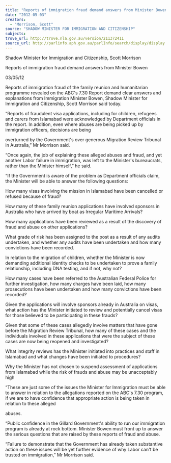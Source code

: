 ```yaml
---
title: "Reports of immigration fraud demand answers from Minister Bowen"
date: "2012-05-03"
creators:
  - "Morrison, Scott"
source: "SHADOW MINISTER FOR IMMIGRATION AND CITIZENSHIP"
subjects:
trove_url: http://trove.nla.gov.au/version/211372411
source_url: http://parlinfo.aph.gov.au/parlInfo/search/display/display.w3p;query=Id%3A%22media/pressrel/1610083%22
---
```


 Shadow Minister for Immigration and Citizenship, Scott Morrison 

 Reports of immigration fraud demand answers from Minister Bowen  

 03/05/12  

 Reports of immigration fraud of the family reunion and humanitarian programme  revealed on the ABC's 7.30 Report demand clear answers and explanations from  Immigration Minister Bowen, Shadow Minister for Immigration and Citizenship, Scott  Morrison said today. 

 “Reports of fraudulent visa applications, including for children, refugees and carers  from Islamabad were acknowledged by Department officials in the report. In addition,  even where abuses are being picked up by immigration officers, decisions are being 

 overturned by the Government's over generous Migration Review Tribunal in  Australia,” Mr Morrison said. 

 “Once again, the job of explaining these alleged abuses and fraud, and yet another  Labor failure in immigration, was left to the Minister's bureaucrats, rather than the  Minister himself,” he said. 

 “If the Government is aware of the problem as Department officials claim, the  Minister will be able to answer the following questions: 

 How many visas involving the mission in Islamabad have been cancelled or refused  because of fraud? 

 How many of these family reunion applications have involved sponsors in Australia  who have arrived by boat as Irregular Maritime Arrivals? 

 How many applications have been reviewed as a result of the discovery of fraud and  abuse on other applications? 

 What grade of risk has been assigned to the post as a result of any audits  undertaken, and whether any audits have been undertaken and how many  convictions have been recorded. 

 In relation to the migration of children, whether the Minister is now demanding  additional identity checks to be undertaken to prove a family relationship, including  DNA testing, and if not, why not? 

 How many cases have been referred to the Australian Federal Police for further  investigation, how many charges have been laid, how many prosecutions have been  undertaken and how many convictions have been recorded? 

 Given the applications will involve sponsors already in Australia on visas, what action  has the Minister initiated to review and potentially cancel visas for those believed to  be participating in these frauds? 

 Given that some of these cases allegedly involve matters that have gone before the  Migration Review Tribunal, how many of these cases and the individuals involved in  these applications that were the subject of these cases are now being reopened and  investigated? 

 What integrity reviews has the Minister initiated into practices and staff in Islamabad  and what changes have been initiated to procedures? 

 Why the Minister has not chosen to suspend assessment of applications from  Islamabad while the risk of frauds and abuse may be unacceptably high 

 “These are just some of the issues the Minister for Immigration must be able to  answer in relation to the allegations reported on the ABC's 7.30 program, if we are to  have confidence that appropriate action is being taken in relation to these alleged 

 abuses. 

 “Public confidence in the Gillard Government's ability to run our immigration program  is already at rock bottom. Minister Bowen must front up to answer the serious  questions that are raised by these reports of fraud and abuse. 

 “Failure to demonstrate that the Government has already taken substantive action on  these issues will be yet further evidence of why Labor can't be trusted on  immigration,” Mr Morrison said.  

  

